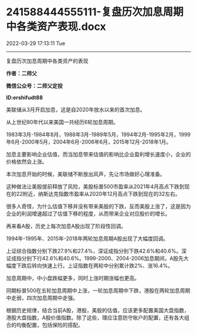 # 241588444555111-复盘历次加息周期中各类资产表现.docx

2022-03-29 17:13:11 Tue

----

复盘历次加息周期中各类资产的表现

__作者：二师父__

__微信公众号：二师父定投__

__ID:ershifudt88__

美联储从3月开启加息，这是自2020年放水以来的首次加息。

从上世纪80年代以来美国一共经历6轮加息周期。

1983年3月\-1984年8月，1988年3月\-1989年5月，1994年2月\-1995年2月，1999年6月\-2000年5月，2004年6月\-2006年6月，2015年12月\-2018年1月。

加息主要影响企业估值，而当加息带来估值的影响比企业盈利增长速度小，企业的价格依然会上涨。

本次加息开始的时候，美联储不断放出风声，先让市场做好心理准备。

这种做法让美股提前释放了风险，美股标普500市盈率从2021年4月高点下跌到现在的22附近，纳斯达克指数市盈率从2020年12月高点下跌到现在的32左右。

很多人奇怪，为什么估值下移并没有带来美股的下跌，反而美股上涨了，这是因为企业的利润增速超过了估值下移的程度，从而带来企业对应股价的增长。

再来看A股，历史上每次加息A股出现了阶段性回调。

1994年\-1995年、2015年\-2018年两轮加息周期A股出现了大幅度回调。

上证综合指数分别下跌27\.9%和27\.4%，深证成指分别下跌42\.6%和40\.6%。深证成指分别下行42\.6%和40\.6%。1999\-2000、2004\-2006加息期间，A股先大幅度下跌后转向快速上行。上证指数在两轮中分别累计跌2%、涨16\.4%。

加息周期中，中小盘跌幅更多，同时上涨时期涨幅也更高。

同期标普500在五轮加息周期中上涨，一轮加息周期中下跌，港股在两轮加息周期中走弱，四次加息周期中走强。

根据历史规律，结合当前A股，港股，美股的估值，应该更多配置美国大盘指数，港股大盘指数，A股价值指数。除了这些，理应注意防守账户的配置，还有各大组合的均衡配置，包括保险的搭配。

